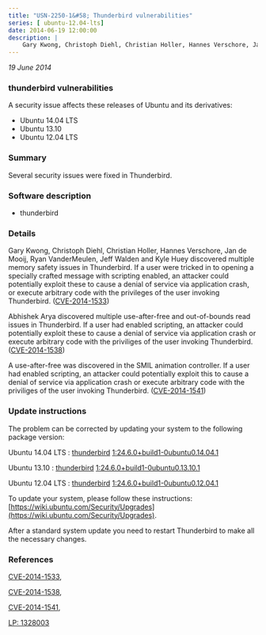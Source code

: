 ```yaml
---
title: "USN-2250-1&#58; Thunderbird vulnerabilities"
series: [ ubuntu-12.04-lts]
date: 2014-06-19 12:00:00
description: |
    Gary Kwong, Christoph Diehl, Christian Holler, Hannes Verschore, Jan de Mooij, Ryan VanderMeulen, Jeff Walden and Kyle Huey discovered multiple memory safety issues in Thunderbird. If a user were tricked in to opening a specially crafted message with scripting enabled, an attacker could potentially exploit these to cause a denial of service via application crash, or execute arbitrary code with the privileges of the user invoking Thunderbird. ([CVE-2014-1533](http://people.ubuntu.com/~ubuntu-security/cve/CVE-2014-1533))
--- 
```

 
 

*19 June 2014*

### thunderbird vulnerabilities

A security issue affects these releases of Ubuntu and its derivatives:

* Ubuntu 14.04 LTS
* Ubuntu 13.10
* Ubuntu 12.04 LTS

### Summary

Several security issues were fixed in Thunderbird. 

### Software description

* thunderbird 

### Details

Gary Kwong, Christoph Diehl, Christian Holler, Hannes Verschore, Jan de Mooij, Ryan VanderMeulen, Jeff Walden and Kyle Huey discovered multiple memory safety issues in Thunderbird. If a user were tricked in to opening a specially crafted message with scripting enabled, an attacker could potentially exploit these to cause a denial of service via application crash, or execute arbitrary code with the privileges of the user invoking Thunderbird. ([CVE-2014-1533](http://people.ubuntu.com/~ubuntu-security/cve/CVE-2014-1533))

Abhishek Arya discovered multiple use-after-free and out-of-bounds read issues in Thunderbird. If a user had enabled scripting, an attacker could potentially exploit these to cause a denial of service via application crash or execute arbitrary code with the priviliges of the user invoking Thunderbird. ([CVE-2014-1538](http://people.ubuntu.com/~ubuntu-security/cve/CVE-2014-1538))

A use-after-free was discovered in the SMIL animation controller. If a user had enabled scripting, an attacker could potentially exploit this to cause a denial of service via application crash or execute arbitrary code with the priviliges of the user invoking Thunderbird. ([CVE-2014-1541](http://people.ubuntu.com/~ubuntu-security/cve/CVE-2014-1541)) 

### Update instructions

The problem can be corrected by updating your system to the following package version:

Ubuntu 14.04 LTS
 : [thunderbird](https://launchpad.net/ubuntu/+source/thunderbird) <span> [1:24.6.0+build1-0ubuntu0.14.04.1](https://launchpad.net/ubuntu/+source/thunderbird/1:24.6.0+build1-0ubuntu0.14.04.1) </span> 

Ubuntu 13.10
 : [thunderbird](https://launchpad.net/ubuntu/+source/thunderbird) <span> [1:24.6.0+build1-0ubuntu0.13.10.1](https://launchpad.net/ubuntu/+source/thunderbird/1:24.6.0+build1-0ubuntu0.13.10.1) </span> 

Ubuntu 12.04 LTS
 : [thunderbird](https://launchpad.net/ubuntu/+source/thunderbird) <span> [1:24.6.0+build1-0ubuntu0.12.04.1](https://launchpad.net/ubuntu/+source/thunderbird/1:24.6.0+build1-0ubuntu0.12.04.1) </span> 

To update your system, please follow these instructions: [https://wiki.ubuntu.com/Security/Upgrades](https://wiki.ubuntu.com/Security/Upgrades).

After a standard system update you need to restart Thunderbird to make all the necessary changes. 

### References

 
 [CVE-2014-1533](http://people.ubuntu.com/~ubuntu-security/cve/CVE-2014-1533), 

 [CVE-2014-1538](http://people.ubuntu.com/~ubuntu-security/cve/CVE-2014-1538), 

 [CVE-2014-1541](http://people.ubuntu.com/~ubuntu-security/cve/CVE-2014-1541), 

 [LP: 1328003](https://launchpad.net/bugs/1328003)
 


